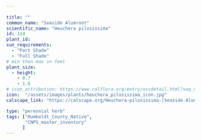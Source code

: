 ```yaml
---
 
title: ""
common_name: "Seaside Alumroot"
scientific_name: "Heuchera pilosissima"
id: 114
plant_id: 
sun_requirements:
  - "Part Shade"
  - "Full Shade"
# min then max in feet
plant_size:
  - height: 
    - 0.7
    - 1.6
# icon_attribution: https://www.calflora.org/entry/occdetail.html?seq_num=po89575 
icon:  "/assets/images/plants/heuchera_pilosissima_icon.jpg"
calscape_link: "https://calscape.org/Heuchera-pilosissima-(Seaside-Alumroot)"

type: "perennial herb"
tags: ["Humboldt_County_Native",
       "CNPS_master_inventory"
      ]
---
```





